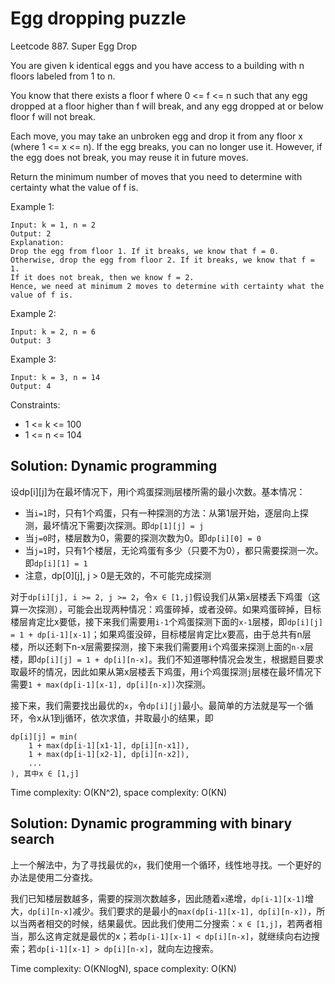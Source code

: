 # Egg dropping puzzle
Leetcode 887. Super Egg Drop

You are given k identical eggs and you have access to a building with n floors labeled from 1 to n.

You know that there exists a floor f where 0 <= f <= n such that any egg dropped at a floor higher than f will break, and any egg dropped at or below floor f will not break.

Each move, you may take an unbroken egg and drop it from any floor x (where 1 <= x <= n). If the egg breaks, you can no longer use it. However, if the egg does not break, you may reuse it in future moves.

Return the minimum number of moves that you need to determine with certainty what the value of f is.

Example 1:

    Input: k = 1, n = 2
    Output: 2
    Explanation:
    Drop the egg from floor 1. If it breaks, we know that f = 0.
    Otherwise, drop the egg from floor 2. If it breaks, we know that f = 1.
    If it does not break, then we know f = 2.
    Hence, we need at minimum 2 moves to determine with certainty what the value of f is.

Example 2:

    Input: k = 2, n = 6
    Output: 3

Example 3:

    Input: k = 3, n = 14
    Output: 4

Constraints:

* 1 <= k <= 100
* 1 <= n <= 104

## Solution: Dynamic programming
设dp[i][j]为在最坏情况下，用i个鸡蛋探测j层楼所需的最小次数。基本情况：

* 当`i=1`时，只有1个鸡蛋，只有一种探测的方法：从第1层开始，逐层向上探测，最坏情况下需要j次探测。即`dp[1][j] = j`
* 当`j=0`时，楼层数为0，需要的探测次数为0。即`dp[i][0] = 0`
* 当`j=1`时，只有1个楼层，无论鸡蛋有多少（只要不为0），都只需要探测一次。即`dp[i][1] = 1`
* 注意，dp[0][j], j > 0是无效的，不可能完成探测

对于`dp[i][j], i >= 2, j >= 2`，令`x ∈ [1,j]`假设我们从第`x`层楼丢下鸡蛋（这算一次探测），可能会出现两种情况：鸡蛋碎掉，或者没碎。如果鸡蛋碎掉，目标楼层肯定比x要低，接下来我们需要用`i-1`个鸡蛋探测下面的`x-1`层楼，即`dp[i][j] = 1 + dp[i-1][x-1]`；如果鸡蛋没碎，目标楼层肯定比x要高，由于总共有n层楼，所以还剩下n-x层需要探测，接下来我们需要用`i`个鸡蛋来探测上面的`n-x`层楼，即`dp[i][j] = 1 + dp[i][n-x]`。我们不知道哪种情况会发生，根据题目要求取最坏的情况，因此如果从第x层楼丢下鸡蛋，用`i`个鸡蛋探测`j`层楼在最坏情况下需要`1 + max(dp[i-1][x-1], dp[i][n-x])`次探测。

接下来，我们需要找出最优的`x`，令`dp[i][j]`最小。最简单的方法就是写一个循环，令x从1到j循环，依次求值，并取最小的结果，即

    dp[i][j] = min(
        1 + max(dp[i-1][x1-1], dp[i][n-x1]),
        1 + max(dp[i-1][x2-1], dp[i][n-x2]),
        ...
    ), 其中x ∈ [1,j]

Time complexity: O(KN^2), space complexity: O(KN)

## Solution: Dynamic programming with binary search
上一个解法中，为了寻找最优的`x`，我们使用一个循环，线性地寻找。一个更好的办法是使用二分查找。

我们已知楼层数越多，需要的探测次数越多，因此随着`x`递增，`dp[i-1][x-1]`增大，`dp[i][n-x]`减少。我们要求的是最小的`max(dp[i-1][x-1], dp[i][n-x])`，所以当两者相交的时候，结果最优。因此我们使用二分搜索：`x ∈ [1,j]`，若两者相当，那么这肯定就是最优的x；若`dp[i-1][x-1] < dp[i][n-x]`，就继续向右边搜索；若`dp[i-1][x-1] > dp[i][n-x]`，就向左边搜索。

Time complexity: O(KNlogN), space complexity: O(KN)
